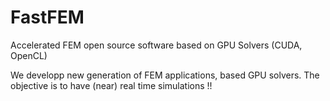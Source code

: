 # FastFEM
Accelerated FEM open source software based on GPU Solvers (CUDA, OpenCL)

We developp new generation of FEM applications, based GPU solvers.
The objective is to have (near) real time simulations !!
